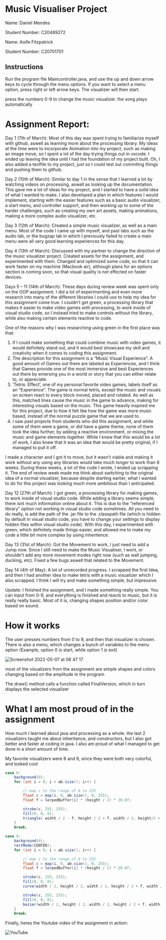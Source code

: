 # Music Visualiser Project

Name: Daniel Mendes

Student Number: C20489272

Name: Aoife Fitzpatrick

Student Number: C20701701

## Instructions
Run the program file Maincontroller.java, and use the up and down arrow keys to cycle through the menu options. If you want to select a menu option, press right or left arrow keys. The visualizer will then start.

press the numbers 0-9 to change the music visualizer. the song plays automatically

# Assignment Report:

Day 1 (7th of March): Most of this day was spent trying to familiarize myself with github, aswell as learning more about the processing library. My ideas at the time were to incorporate Animation into my project, such as making an image move, so I spent a lot of the day trying things out in vscode. I ended up leaving the idea until I had the foundation of my project built. Oh, I also added a textfile to my project, just so I could test out commiting things and pushing them to github.

Day 2 (10th of March): Similar to day 1 in the sense that I learned a lot by watching videos on processing, aswell as looking up the documentation. This gave me a lot of ideas for my project, and I started to have a solid idea of what I wanted to make. I also developed a plan in which features I would implement, starting with the easier features such as a basic audio visualizer, a start menu, and controller support, and then working up to some of the harder challenges, such as creating my own art assets, making animations, making a more complex audio visualizer, etc.

Day 3 (12th of March): Created a simple music visualizer, as well as a main menu. Most of the code I came up with myself, and past labs such as the audio lab, or the bugzap lab in which I previously failed to create a main menu were all very good learning experiences for this day.

Day 4 (13th of March): Discussed with my partner to change the direction of the music visualizer project. Created assets for the assignment, and experimented with them. Changed and optimized some code, so that it can work faster on my machine (Macbook air), although plans for an options section is coming soon, so that visual quality is not effected on faster devices.

Days 5 – 11 (14th of March): These days during review week was spent only on the OOP assignment. I did a lot of experimenting and even more research into many of the different libraries I could use to help my idea for this assignment come true. I couldn’t get green, a processing library that makes it easier to make video games with processing, to work inside of visual studio code, so I instead tried to make controls without the library, while also making certain elements reactive to code. 

One of the reasons why I was researching using green in the first place was that:
1.	if I could make something that could combine music with video games, it would definitely stand out, and it would best showcase my skill and creativity when it comes to coding this assignment.
2.	The description for this assignment is a “Music Visual Experience”. A good amount of Games out there are labeled as Experiences, and I think that Games provide one of the most immersive and best Experiences out there by emersing you in a world or story that you can either relate to, or appreciate.
3.	‘Tetris: Effect’, one of my personal favorite video games, labels itself as an “Experience”. The game is normal tetris, except the music and visuals on screen react to every block moved, placed and rotated. As well as this, matched lines cause the music in the game to advance, making for interesting visuals based on the music. This game heavily inspired me for this project, due to how it felt like how the game was more music based, instead of the normal puzzle game that we are used to.
4.	I saw past projects from students who did this assignment, and while some of them were a game, or did have a game theme, none of them took the idea further, by adding a reactive environment, or mixing the music and game elements together. While I knew that this would be a lot of work, I also knew that it was an idea that would be pretty original, if I managed to pull it off.

I made a character and I got it to move, but it wasn’t viable and making it work without any using any libraries would take much longer to work than 8 weeks. During these weeks, a lot of the code I wrote, I ended up scrapping it. The end of review week made me think about switching to the original idea of a normal visualizer, because despite starting earlier, what I wanted to do for this project was looking much more ambitious than I anticipated.

Day 12 (27th of March): I got green, a processing library for making games, to work inside of visual studio code. While adding a library seems simple, there isnt much information online about it. This is due to the “referenced library” option not working in visual studio code sometimes. All you need to do really, is add the path of the .jar file to the .classpath file (which is hidden by default in visual studio code, you have to change your settings to display hidden files within visual studio code). With this day, I experimented with green, which definitely made things easier, and allowed me to make my code a little bit more complex by using inheritence.

Day 13 (31st of March): Got the Movement to work, I just need to add a Jump now. Since I still need to make the Music Visualiser, I wont, or shouldn’t add any more movement modes right now (such as wall jumping, ducking, etc). Fixed a few bugs aswell that related to the Movement.

Day 14 (4th of May): A lot of unrecorded progress. I scrapped the first Idea, and then I had another idea to make tetris with a music visualizer which I also scrapped. I think I will try and make something simple, but impressive.

Update: I finished the assignment, and I made something really simple. You can input from 0-9, and everything is finished and reacts to music, but it is really really basic.
Most of it is, changing shapes position and/or color based on sound.

# How it works

The user presses numbers from 0 to 9, and then that visualizer is chosen.
There is also a menu, which changes a bunch of variables to the menu option (Example, option 0 is start, while option 1 is exit)

![Screenshot 2022-05-07 at 06 47 17](https://user-images.githubusercontent.com/98469510/167240431-eec5e595-90da-4954-97b4-182c7e933993.png)

most of the visualizers from the assignment are simple shapes and colors changing based on the amplitude in the program

The draw() method calls a function called FinalVersion, which in turn displays the selected visualizer

# What I am most proud of in the assignment

How much I learned about java and processing as a whole. the last 2 visualizers taught me about inheritance, and constructors, but I also got better and faster at coding in java. I also am proud of what I managed to get done in a short amount of time.

My favorite visualizers were 8 and 9, since they were both very colorful, and looked cool

```Java
case 8:
	background(0);
	for (int i = 0; i < ab.size(); i++) {

	    // map c to the range of 0 to 255
	    float c = map(i, 0, ab.size(), 0, 255);
	    float f = lerpedBuffer[i] * (height / 2) * 20.0f;

	    stroke(c, 255, 255);
	    fill(0, 0, 0);
	    triangle( width / 2 - f, height / 2 + f, width / 2, height/2 + f, width / 2 + f, height / 2 + f);
	}
	break;

case 9:
	background(0);
	rectMode(CENTER);
	for (int i = 0; i < ab.size(); i++) {

	    // map c to the range of 0 to 255
	    float c = map(i, 0, ab.size(), 0, 255);
	    float f = lerpedBuffer[i] * (height / 2) * 20.0f;

	    stroke(c, 255, 255);
	    fill(0, 0, 0);
	    curve(width / 2, height / 2, width / 2, height / 2 + f, width / 2 + f, height / 2 + f, width / 2 + f, height / 2);

	    stroke(c, 255, 255);
	    fill(0, 0, 0);
	    bezier(width / 2, height / 2, width / 2, height / 2 + f, width / 2 + f, height / 2 + f, width / 2 + f, height / 2);
	}
	break;
```

Finally, heres the Youtube video of the assignment in action:

![YouTube](https://img.youtube.com/watch?v=21Q2ZVyAuiI)

